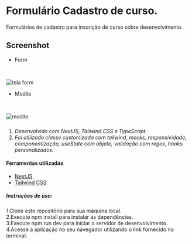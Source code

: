 # Formulário Cadastro de curso.

Formulários de cadastro para inscrição de curso sobre desenvolvimento.

## Screenshot
 - Form
</br>

![tela form](https://github.com/peterrbarros17/form/assets/34892565/cd4d4201-f674-4d17-a479-039fbfe69d14)
 - Modile
</br>

![modile](https://github.com/peterrbarros17/form/assets/34892565/1285d8a2-d7bd-4650-9045-83bf413e15d8)

###

1. _Desenvolvido com NextJS, Tailwind CSS e TypeScript._
2. _Foi utilizado classe customizada com tailwind, mocks, responsividade, componentização, useState com objeto, validação com regex, hooks personalizados._

#### Ferramentas utilizadas

- [NextJS](https://nextjs.org/)
- [Tailwind CSS](https://tailwindcss.com/)

##### Instruções de uso:

1.Clone este repositório para sua máquina local.
</br>
2.Execute npm install para instalar as dependências.
</br>
3.Execute npm run dev para iniciar o servidor de desenvolvimento.
</br>
4.Acesse a aplicação no seu navegador utilizando o link fornecido no terminal.
